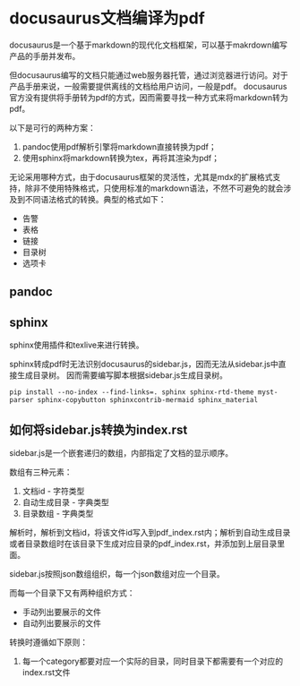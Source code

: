 # docusaurus文档编译为pdf

docusaurus是一个基于markdown的现代化文档框架，可以基于makrdown编写产品的手册并发布。

但docusaurus编写的文档只能通过web服务器托管，通过浏览器进行访问。对于产品手册来说，一般需要提供离线的文档给用户访问，一般是pdf。
docusaurus官方没有提供将手册转为pdf的方式，因而需要寻找一种方式来将markdown转为pdf。

以下是可行的两种方案：

1. pandoc使用pdf解析引擎将markdown直接转换为pdf；
2. 使用sphinx将markdown转换为tex，再将其渲染为pdf；

无论采用哪种方式，由于docusaurus框架的灵活性，尤其是mdx的扩展格式支持，除非不使用特殊格式，只使用标准的markdown语法，不然不可避免的就会涉及到不同语法格式的转换。典型的格式如下：

- 告警
- 表格
- 链接
- 目录树
- 选项卡

## pandoc

## sphinx

sphinx使用插件和texlive来进行转换。

sphinx转成pdf时无法识别docusaurus的sidebar.js，因而无法从sidebar.js中直接生成目录树。
因而需要编写脚本根据sidebar.js生成目录树。

```shell
pip install --no-index --find-links=. sphinx sphinx-rtd-theme myst-parser sphinx-copybutton sphinxcontrib-mermaid sphinx_material
```

## 如何将sidebar.js转换为index.rst

sidebar.js是一个嵌套递归的数组，内部指定了文档的显示顺序。

数组有三种元素：

1. 文档id - 字符类型
2. 自动生成目录 - 字典类型
3. 目录数组 - 字典类型

解析时，解析到文档id，将该文件id写入到pdf_index.rst内；解析到自动生成目录或者目录数组时在该目录下生成对应目录的pdf_index.rst，并添加到上层目录里面。

sidebar.js按照json数组组织，每一个json数组对应一个目录。

而每一个目录下又有两种组织方式：

- 手动列出要展示的文件
- 自动列出要展示的文件

转换时遵循如下原则：

1. 每一个category都要对应一个实际的目录，同时目录下都需要有一个对应的index.rst文件